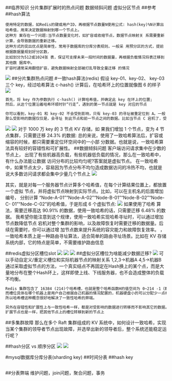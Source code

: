 ##临界知识
分片集群扩展时的热点问题
数据倾斜问题
虚拟分区节点
##参考
##hash算法
```
使用特定的数据，如Redis的键或用户ID，再根据节点数量N使用公式: hash(key)%N计算出哈希值，用来决定数据映射到哪一个节点上。
这种方 案存在一个问题:当节点数量变化时，如扩容或收缩节点，数据节点映射关 系需要重新计算，会导致数据的重新迁移。
这种方式的突出优点是简单性，常用于数据库的分库分表规则，一般采 用预分区的方式，提前根据数据量规划好分区数，
比如划分为512或1024张 表，保证可支撑未来一段时间的数据量，再根据负载情况将表迁移到其他数 据库中。
扩容时通常采用翻倍扩容，避免数据映射全部被打乱导致全量迁移 的情况
```
![](.z_01_分布式_临界知识_分区算法_hash算法_redis一致hash算法_mysql分区算法_减少数据迁移_images/7c205f6c.png)
##分片集群热点问题
#一致hash算法(redis)
假设 key-01、key-02、 key-03 三个 key，经过哈希算法 c-hash() 计算后，在哈希环上的位置就像图 6 的样子
![](.z_01_分布式_临界知识_一致hash算法_images/7d06200a.png)
```asp
首先，将 key 作为参数执行 c-hash() 计算哈希值，并确定此 key 在环上的位置; 
然后，从这个位置沿着哈希环顺时针“行走”，遇到的第一节点就是 key 对应的节点
```
```asp
你可以看到，key-01 和 key-02 不会受到影响，只有 key-03 的寻址被重定位到 A。一般 来说，在一致哈希算法中，如果某个节点宕机不可用了，
那么受影响的数据仅仅是，会寻址 到此节点和前一节点之间的数据。比如当节点 C 宕机了，受影响的数据是会寻址到节点 B 和节点 C 之间的数据(例如 key-03)，寻址到其他哈希环空间的数据(例如 key-01)， 不会受到影响。
```
![](.z_01_分布式_临界知识_一致hash算法_images/f706dbc8.png)
![](.z_01_分布式_临界知识_一致hash算法_images/f30cc63d.png)
对于 1000 万 key 的 3 节点 KV 存储，如 果我们增加 1 个节点，变为 4 节点集群，只需要迁移 24.3% 的数据:
总的来说，使用了一致哈希算法后，扩容或缩容的时候，都只需要重定位环空间中的一小部 分数据。也就是说，一致哈希算法具有较好的容错性和可扩展性。
##数据倾斜问题
客户端访问请求集中在少数的节点上， 出现了有些机器高负载，有些机器低负载的情况，那么在一致哈希中，有什么办法能让数据 访问分布的比较均匀呢?答案就是虚拟节点。
在一致哈希中，如果节点太少，容易因为节点分布不均匀造成数据访问的冷热不均，也就是
说大多数访问请求都会集中少量几个节点上
![](.z_01_分布式_临界知识_一致hash算法_images/96ec4165.png)

其实，就是对每一个服务器节点计算多个哈希值，在每个计算结果位置上，都放置一个虚拟 节点，并将虚拟节点映射到实际节点。比如，可以在主机名的后面增加编号，
分别计算 “Node-A-01”“Node-A-02”“Node-B-01”“Node-B-02”“Node-C- 01”“Node-C-02”的哈希值，于是形成 6 个虚拟节点:
![](.z_01_分布式_临界知识_一致hash算法_images/22bd8912.png)
如果使用了哈希 算法，需要迁移高达 90.91% 的数据，使用一致哈希的话，只需要迁移 6.48% 的数据。
我希望你能注意到这个规律，使用一致哈希实现哈希寻址时，可以通过增加节点数降低节点
宕机对整个集群的影响，以及故障恢复时需要迁移的数据量。后续在需要时，你可以通过增
加节点数来提升系统的容灾能力和故障恢复效率。
，一致哈希本质上是一种路由寻址算法，适合简单的路由寻址场景。比如在 KV 存储系统内部，它的特点是简单，不需要维护路由信息

##redis虚拟分区槽位slot
![](.z_01_分布式_临界知识_分区算法_hash算法_redis一致hash算法_mysql分区算法_减少数据迁移_images/bac586d1.png)
![](.z_01_分布式_临界知识_分区算法_hash算法_redis一致hash算法_mysql分区算法_减少数据迁移_images/30241659.png)
![](.z_01_分布式_临界知识_数据分区算法_hash算法_redis一致hash算法_mysql分区算法_减少数据迁移_images/b0ff2f0c.png)
##虚拟分区槽位为啥能减少数据迁移?
![](.z_01_分布式_临界知识_数据分区算法_hash算法_redis一致hash算法_mysql分区算法_减少数据迁移_images/fe61e2c6.png)
可以手动自定义/重定义槽位和实际机器节点的映射关系
1,2,3->机器A
4,5->机器B
通过采取虚拟节点的方法，一个真实结点不再固定在Hash换上的某个点，而是大量地分布在整个Hash环上，这样即使上线、下线服务器，也不会造成整体的负载不均衡。
```asp
Redis 集群包含了 16384 (214)个哈希槽，也就是整个哈希函数H的值空间为 0~214 -1（即哈希值是一个14位无符号整形），每个 Key 经过计算后会落在一个具体的槽位上，
而槽位具体在哪个机器上是用户自己根据自己机器的情况配置的，机器硬盘小的可以分配少一点槽位，硬盘大的可以分配多一点。如果节点硬盘都差不多则可以平均分配。
所以哈希槽这种概念很好地解决了一致性哈希的弊端。

另外在容错性和扩展性上与一致性哈希一样，都是对受影响的数据进行转移而不影响其它的数据。而哈希槽本质上是对槽位的转移，把故障节点负责的槽位转移到其他正常的节点上。
扩展节点也是一样，把其他节点上的槽位转移到新的节点上
```
[](https://blog.csdn.net/csdn_life18/article/details/109262992)
[](https://blog.csdn.net/u010558660/article/details/52767218)
##多集群故障
那么在多个 Raft 集群组成的 KV 系统中，如何设计一致哈希，实现当某个集群的领导者节点出现故障，并选举出新的领导者后，整个系统还能稳定运行呢？


##hash分区 vs 顺序分区
![](.z_01_分布式_临界知识_数据模型_存储模型_文件系统_键值系统_表格系统_数据库系统_images/3b7d8901.png)
![](.z_01_分布式_临界知识_数据模型_存储模型_文件系统_键值系统_表格系统_数据库系统_images/50377370.png)

#mysql数据库分库分表(sharding key)
##时间分表
##hash key
##
##分表弊端
维护问题，join问题，聚合问题，事务
